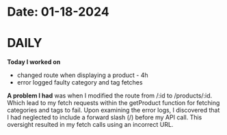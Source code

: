 # Date: 01-18-2024

# DAILY

**Today I worked on** 
- changed route when displaying a product - 4h
- error logged faulty category and tag fetches 

**A problem I had** was when I modified the route from /:id to /products/:id. Which lead to my fetch requests within the getProduct function for fetching categories and tags to fail. Upon examining the error logs, I discovered that I had neglected to include a forward slash (/) before my API call. This oversight resulted in my fetch calls using an incorrect URL.